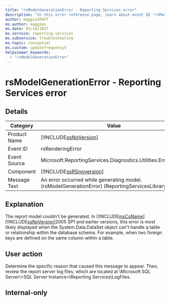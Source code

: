 ```yaml
---
title: "rsModelGenerationError - Reporting Services error"
description: "In this error reference page, learn about event ID 'rsModelGenerationError': An error occurred while generating model."
author: maggiesMSFT
ms.author: maggies
ms.date: 03/14/2017
ms.service: reporting-services
ms.subservice: troubleshooting
ms.topic: conceptual
ms.custom: updatefrequency5
helpviewer_keywords:
  - "rsModelGenerationError"
---
```

# rsModelGenerationError - Reporting Services error
    
## Details  
  
|Category|Value|  
|-|-|  
|Product Name|[!INCLUDE[ssNoVersion](../../includes/ssnoversion-md.md)]|  
|Event ID|rsRenderingError|  
|Event Source|Microsoft.ReportingServices.Diagnostics.Utilities.ErrorStrings|  
|Component|[!INCLUDE[ssRSnoversion](../../includes/ssrsnoversion-md.md)]|  
|Message Text|An error occurred while generating model. (rsModelGenerationError) (ReportingServicesLibrary) %1|  
  
## Explanation  
 The report model couldn't be generated. In [!INCLUDE[msCoName](../../includes/msconame-md.md)] [!INCLUDE[ssNoVersion](../../includes/ssnoversion-md.md)]2005 SP1 and earlier versions, this error is most likely displayed when the System.Data.DataSet object can't handle a table or relationship within the database schema. For example, when two foreign keys are defined on the same column within a table.  
  
## User action  
 Determine the specific reason that caused this message to appear. Then, review the report server log files, which are located at \Microsoft SQL Server\\&lt;SQL Server Instance&gt;\Reporting Services\LogFiles.  
  
## Internal-only  
  
